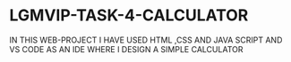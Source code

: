 # LGMVIP-TASK-4-CALCULATOR 
IN THIS WEB-PROJECT I HAVE USED HTML ,CSS AND JAVA SCRIPT AND VS CODE AS AN IDE WHERE  I DESIGN A SIMPLE CALCULATOR
